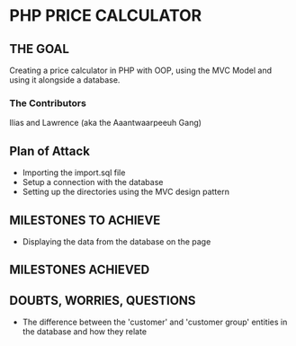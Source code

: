 # PHP PRICE CALCULATOR
## THE GOAL
Creating a price calculator in PHP with OOP, using the MVC Model and using it alongside a database.
### The Contributors
Ilias and Lawrence (aka the Aaantwaarpeeuh Gang)
## Plan of Attack
- Importing the import.sql file 
- Setup a connection with the database
- Setting up the directories using the MVC design pattern

## MILESTONES TO ACHIEVE
- Displaying the data from the database on the page

## MILESTONES ACHIEVED

## DOUBTS, WORRIES, QUESTIONS
- The difference between the 'customer' and 'customer group' entities in the database and how they relate
